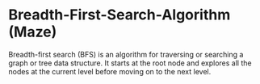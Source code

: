 # Breadth-First-Search-Algorithm (Maze)
Breadth-first search (BFS) is an algorithm for traversing or searching a graph or tree data structure. It starts at the root node and explores all the nodes at the current level before moving on to the next level.
